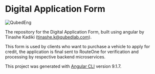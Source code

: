 # Digital Application Form

![QubedEng](https://github.com/Qubed-Trust/qubedoauthpy/blob/master/qubed_eng_mock.png)

The repository for the Digital Application Form, built using angular by Tinashe Kadiki (tinashe.k@qubedlab.com).

This form is used by clients who want to purchase a vehicle to apply for credit, the application is final sent to RouteOne for verification and processing by respective backend microservices.

This project was generated with [Angular CLI](https://github.com/angular/angular-cli) version 9.1.7.

